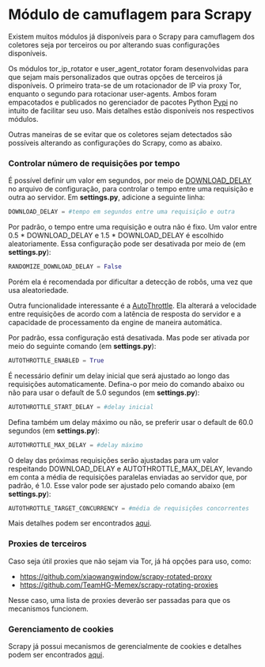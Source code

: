 # Módulo de camuflagem para Scrapy

Existem muitos módulos já disponíveis para o Scrapy para camuflagem dos coletores seja por terceiros ou por alterando suas configurações disponíveis. 

Os módulos tor_ip_rotator e user_agent_rotator foram desenvolvidas para que sejam mais personalizados que outras opções de terceiros já disponíveis. O primeiro trata-se de um rotacionador de IP via proxy Tor, enquanto o segundo para rotacionar user-agents. Ambos foram empacotados e publicados no gerenciador de pacotes Python [Pypi](https://pypi.org/) no intuito de facilitar seu uso. Mais detalhes estão disponíveis nos respectivos módulos.

Outras maneiras de se evitar que os coletores sejam detectados são possíveis alterando as configurações do Scrapy, como as abaixo.

### Controlar número de requisições por tempo

É possível definir um valor em segundos, por meio de [DOWNLOAD_DELAY](https://docs.scrapy.org/en/latest/topics/settings.html#download-delay) no arquivo de configuração, para controlar o tempo entre uma requisição e outra ao servidor. Em **settings.py**, adicione a seguinte linha:

```python
DOWNLOAD_DELAY = #tempo em segundos entre uma requisição e outra
```

Por padrão, o tempo entre uma requisição e outra não é fixo. Um valor entre 0.5 * DOWNLOAD_DELAY e 1.5 * DOWNLOAD_DELAY é escolhido aleatoriamente. Essa configuração pode ser desativada por meio de (em **settings.py**):

```python
RANDOMIZE_DOWNLOAD_DELAY = False
```

Porém ela é recomendada por dificultar a detecção de robôs, uma vez que usa aleatoriedade.

Outra funcionalidade interessante é a [AutoThrottle](https://docs.scrapy.org/en/latest/topics/autothrottle.html#autothrottle-extension). Ela alterará a velocidade entre requisições de acordo com a latência de resposta do servidor e a capacidade de processamento da engine de maneira automática.  

Por padrão, essa configuração está desativada. Mas pode ser ativada por meio do seguinte comando (em **settings.py**):

```python
AUTOTHROTTLE_ENABLED = True
```

É necessário definir um delay inicial que será ajustado ao longo das requisições automaticamente. Defina-o por meio do comando abaixo ou não para usar o default de 5.0 segundos (em **settings.py**):

```python
AUTOTHROTTLE_START_DELAY = #delay inicial  
```

Defina também um delay máximo ou não, se preferir usar o default de 60.0 segundos (em **settings.py**):

```python
AUTOTHROTTLE_MAX_DELAY = #delay máximo
```

O delay das próximas requisições serão ajustadas para um valor respeitando DOWNLOAD_DELAY e AUTOTHROTTLE_MAX_DELAY, levando em conta a média de requisições paralelas enviadas ao servidor que, por padrão, é 1.0. Esse valor pode ser ajustado pelo comando abaixo (em **settings.py**): 

```python
AUTOTHROTTLE_TARGET_CONCURRENCY = #média de requisições concorrentes
```

Mais detalhes podem ser encontrados [aqui](https://docs.scrapy.org/en/latest/topics/autothrottle.html#throttling-algorithm).

### Proxies de terceiros
Caso seja útil proxies que não sejam via Tor, já há opções para uso, como:
- https://github.com/xiaowangwindow/scrapy-rotated-proxy
- https://github.com/TeamHG-Memex/scrapy-rotating-proxies

Nesse caso, uma lista de proxies deverão ser passadas para que os mecanismos funcionem.

### Gerenciamento de cookies

Scrapy já possui mecanismos de gerencialmente de cookies e detalhes podem ser encontrados [aqui](https://docs.scrapy.org/en/latest/topics/downloader-middleware.html#module-scrapy.downloadermiddlewares.cookies).
